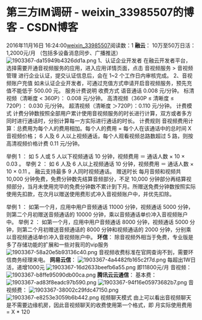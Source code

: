 # 第三方IM调研 - weixin_33985507的博客 - CSDN博客
2016年11月16日 16:24:00[weixin_33985507](https://me.csdn.net/weixin_33985507)阅读数：1
**融云**：
10万至50万日活：1,2000元/月 （包括多设备消息同步、广播推送）
![1903367-da15949b4326dd1a.png](https://upload-images.jianshu.io/upload_images/1903367-da15949b4326dd1a.png)
1、认证企业开发者
在融云开发者平台，选择需要开通音视频服务的应用，进入应用详情页面，点击 音视频服务 > 音视频管理 进行企业认证，提交认证信息后，会在 1~2 个工作日内审核完成。
2、音视频账户充值
如未认证企业开发者，可通过充值方式申请开启音视频服务，预先充值不能低于 500.00 元。
服务计费说明
收费方式
语音通话 0.008 元/分钟。
标清视频（清晰度 < 360P）： 0.008 元/分钟。
高清视频（360P ≤ 清晰度 ≤ 720P）： 0.030 元/分钟。
超清视频（清晰度 ＞720P）：0.110 元/分钟。
计费模式
计费分钟数按照全部用户累计使用音视频服务的时长进行计算，双方或者多方同时进行通话时，分别计算每一方实际进行通话的时长。
计费规则
音视频费用计算：总费用为每个人的费用相加。每个人的费用 = 每个人在该通话中的总时间 X 音视频价格；
6 人及 6 人以上视频通话，每个人观看视频总路数超过 5 路，则按高清视频价格计费 0.11 元/分钟。
> 
举例 1 ：
如 5 人或 5 人以下视频通话 10 分钟，视频费用 ＝ 通话人数 × 10 × 0.03 。
举例 2 ：
如 6 人及 6 人以上视频通话 10 分钟，视频费用 ＝ 通话人数 × 10 × 0.11 。
融云支持最多 9 人同时视频通话。
赠送时长
每月音频和视频共 10,000 分钟免费，免费分钟数先结算音频部分，不足 10,000 分钟部分再结算视频部分，当月未使用完毕的免费分钟数不累计到下月。所赠送免费分钟数按照实际使用先扣款，在次月以赠送使用费形式冲入音视频账户中，并优先扣除。
> 
举例 1 ：
如第一个月，应用中用户音频通话 11000 分钟，视频通话 5000 分钟，则第二个月初赠送音频通话的 10000 分钟，乘以音频通话单价冲入音视频账户中。
举例 2 ：
如第一个月，应用中用户音频通话 8000 分钟，视频通话 5000 分钟，则第二个月初赠送音频通话的 8000 分钟和视频通话的 2000 分钟，分别乘以音视频通话单价冲入音视频账户中。
**环信**：
除音视频外相当于免费，专业版是多了存储功能的扩展和一些对我司的vip服务
![1903367-58a20e5b93136c40.png](https://upload-images.jianshu.io/upload_images/1903367-58a20e5b93136c40.png)
音视频收费标准在官网查询不到，需要环信商务经理来电。
**网易云信**：
![1903367-4a4482fb165c2f7d.png](https://upload-images.jianshu.io/upload_images/1903367-4a4482fb165c2f7d.png)
每超出1W日活，递增1000元
![1903367-16d2633beefb6a55.png](https://upload-images.jianshu.io/upload_images/1903367-16d2633beefb6a55.png)
即11800元/月
音视频：
![1903367-b8ffe95090db00ca.png](https://upload-images.jianshu.io/upload_images/1903367-b8ffe95090db00ca.png)
**腾讯云云通信**：
基本费：
![1903367-ad83f8eadc97b590.png](https://upload-images.jianshu.io/upload_images/1903367-ad83f8eadc97b590.png)
![1903367-94f16e05973682b7.png](https://upload-images.jianshu.io/upload_images/1903367-94f16e05973682b7.png)
音视频费：
![1903367-38002c29fdc47150.png](https://upload-images.jianshu.io/upload_images/1903367-38002c29fdc47150.png)
![1903367-e8253e3059b6b442.png](https://upload-images.jianshu.io/upload_images/1903367-e8253e3059b6b442.png)
视频聊天模式
由上可以看出音视频聊天是不需要边缘机房，因此音视频聊天的收费使用第一个格式，即
月实际使用费用 = X * 120
